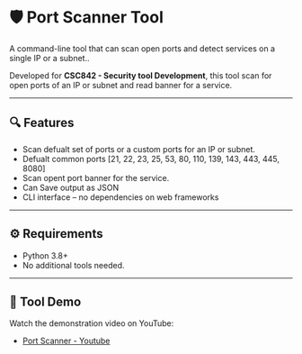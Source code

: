 # 🛡️ Port Scanner Tool

A command-line tool that can scan open ports and detect services on a single IP or a subnet..

Developed for **CSC842 - Security tool Development**, this tool scan for open ports of an IP or subnet and read banner for a service.

---

## 🔍 Features

- Scan defualt set of ports or a custom ports for an IP or subnet.
- Defualt common ports [21, 22, 23, 25, 53, 80, 110, 139, 143, 443, 445, 8080]
- Scan opent port banner for the service. 
- Can Save output as JSON
- CLI interface – no dependencies on web frameworks

---

## ⚙️ Requirements

- Python 3.8+
- No additional tools needed.

---
## 🎥 Tool Demo
Watch the demonstration video on YouTube:

- [Port Scanner - Youtube](https://www.youtube.com/watch?v=NDfhKBQ6J4Q)

